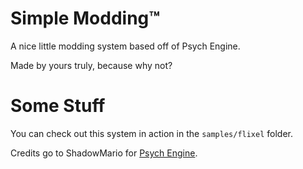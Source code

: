 # Simple Modding™
A nice little modding system based off of Psych Engine.

Made by yours truly, because why not?

# Some Stuff
You can check out this system in action in the `samples/flixel` folder.

Credits go to ShadowMario for [Psych Engine](https://github.com/ShadowMario/FNF-PsychEngine).